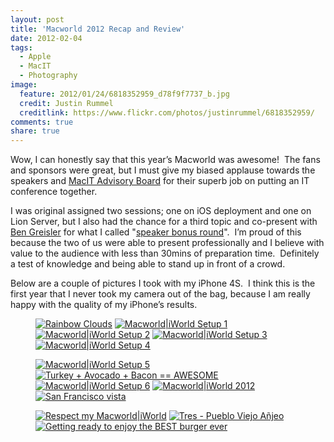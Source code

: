 ```yaml
---
layout: post
title: 'Macworld 2012 Recap and Review'
date: 2012-02-04
tags:
  - Apple
  - MacIT
  - Photography
image:
  feature: 2012/01/24/6818352959_d78f9f7737_b.jpg
  credit: Justin Rummel
  creditlink: https://www.flickr.com/photos/justinrummel/6818352959/
comments: true
share: true
---
```

<!-- <a href="https://www.flickr.com/photos/justinrummel/6818352959/"><img src="http://farm8.static.flickr.com/7166/6818352959_d78f9f7737_b.jpg" title="Macworld|iWorld Setup 5" /></a> -->
Wow, I can honestly say that this year’s Macworld was awesome!  The fans and sponsors were great, but I must give my biased applause towards the speakers and [MacIT Advisory Board][advisory-board] for their superb job on putting an IT conference together.

I was original assigned two sessions; one on iOS deployment and one on Lion Server, but I also had the chance for a third topic and co-present with [Ben Greisler][magikben] for what I called "[speaker bonus round][163343731775385600]".  I’m proud of this because the two of us were able to present professionally and I believe with value to the audience with less than 30mins of preparation time.  Definitely a test of knowledge and being able to stand up in front of a crowd.

Below are a couple of pictures I took with my iPhone 4S.  I think this is the first year that I never took my camera out of the bag, because I am really happy with the quality of my iPhone’s results.

<figure class="fifth">
<a href="https://www.flickr.com/photos/justinrummel/6752637013/"><img src="http://farm8.static.flickr.com/7015/6752637013_52d7343288_t.jpg" title="Rainbow Clouds" /></a>
<a href="https://www.flickr.com/photos/justinrummel/6818341183/"><img src="http://farm8.static.flickr.com/7001/6818341183_053120e2db_t.jpg" title="Macworld|iWorld Setup 1" /></a>
<a href="https://www.flickr.com/photos/justinrummel/6818345679/"><img src="http://farm8.static.flickr.com/7019/6818345679_339dc50e4c_t.jpg" title="Macworld|iWorld Setup 2" /></a>
<a href="https://www.flickr.com/photos/justinrummel/6818348045/"><img src="http://farm8.static.flickr.com/7022/6818348045_c1877af742_t.jpg" title="Macworld|iWorld Setup 3" /></a>
<a href="https://www.flickr.com/photos/justinrummel/6818350497/"><img src="http://farm8.static.flickr.com/7163/6818350497_ffc8d25309_t.jpg" title="Macworld|iWorld Setup 4" /></a>
</figure>
<figure class="fifth">
<a href="https://www.flickr.com/photos/justinrummel/6818352959/"><img src="http://farm8.static.flickr.com/7166/6818352959_d78f9f7737_t.jpg" title="Macworld|iWorld Setup 5" /></a>
<a href="https://www.flickr.com/photos/justinrummel/6757077415/"><img src="http://farm8.static.flickr.com/7147/6757077415_66c9ca97dc_t.jpg" title="Turkey + Avocado + Bacon == AWESOME" /></a>
<a href="https://www.flickr.com/photos/justinrummel/6818355697/"><img src="http://farm8.static.flickr.com/7030/6818355697_122acb321c_t.jpg" title="Macworld|iWorld Setup 6" /></a>
<a href="https://www.flickr.com/photos/justinrummel/6818357953/"><img src="http://farm8.static.flickr.com/7004/6818357953_f00e7643ec_t.jpg" title="Macworld|iWorld 2012" /></a>
<a href="https://www.flickr.com/photos/justinrummel/6818360061/"><img src="http://farm8.static.flickr.com/7026/6818360061_175793a8cf_t.jpg" title="San Francisco vista" /></a>
</figure>
<figure class="fifth">
<a href="https://www.flickr.com/photos/justinrummel/6818362191/"><img src="http://farm8.static.flickr.com/7032/6818362191_8d13d22462_t.jpg" title="Respect my Macworld|iWorld" /></a>
<a href="https://www.flickr.com/photos/justinrummel/6774391515/"><img src="http://farm8.static.flickr.com/7173/6774391515_0e40b5aa63_t.jpg" title="Tres - Pueblo Viejo Añjeo" /></a>
<a href="https://www.flickr.com/photos/justinrummel/6778207663/"><img src="http://farm8.static.flickr.com/7030/6778207663_f39598f28c_t.jpg" title="Getting ready to enjoy the BEST burger ever" /></a>
</figure>

[advisory-board]: http://www.macitconf.com/advisory-board
[magikben]: https://twitter.com/magikben
[163343731775385600]: https://twitter.com/#!/justinrummel/status/163343731775385600
